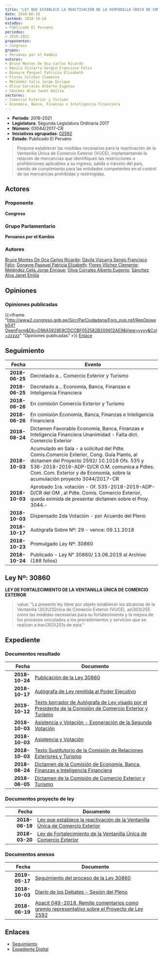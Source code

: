 ```yaml
---
title: "LEY QUE ESTABLECE LA REACTIVACIÓN DE LA VENTANILLA ÚNICA DE COMERCIO EXTERIOR"
date: 2018-06-19
lastmod: 2018-10-24
estados:
- Publicado El Peruano
periodos:
- 2016-2021
proponentes:
- Congreso
grupos:
- Peruanos por el Kambio
autores:
- Bruce Montes De Oca Carlos Ricardo
- Dávila Vizcarra Sergio Francisco Félix
- Donayre Pasquel Patricia Elizabeth
- Flores Vílchez Clemente
- Meléndez Celis Jorge Enrique
- Oliva Corrales Alberto Eugenio
- Sánchez Alva Janet Emilia
sectores:
- Comercio Exterior y Turismo
- Economía, Banca, Finanzas e Inteligencia Financiera
---
```

- **Periodo**: 2016-2021
- **Legislatura**: Segunda Legislatura Ordinaria 2017
- **Número**: 03044/2017-CR
- **Iniciativas agrupadas**: [02592](../../02500/02592)
- **Estado**: Publicado El Peruano

> Propone establecer las medidas necesarias para la reactivación de la Ventanilla Única de Comercio Exterior (VUCE), implementando la relación de mercancias que identifiquen las restricciones o prohibiciones aplicables a su ingreso, salida o tránsito del país, siendo de cumplimiento para las entidades competentes en el control de las mercancías prohibidas y restringidas.


## Actores

### Proponente

**Congreso**

### Grupo Parlamentario

**Peruanos por el Kambio**

### Autores

[Bruce Montes De Oca Carlos Ricardo](mailto:mailto:cbruce@congreso.gob.pe); [Dávila Vizcarra Sergio Francisco Félix](mailto:mailto:sdavila@congreso.gob.pe); [Donayre Pasquel Patricia Elizabeth](mailto:mailto:pdonayre@congreso.gob.pe); [Flores Vílchez Clemente](mailto:mailto:cflores@congreso.gob.pe); [Meléndez Celis Jorge Enrique](mailto:mailto:jmelendez@congreso.gob.pe); [Oliva Corrales Alberto Eugenio](mailto:mailto:aoliva@congreso.gob.pe); [Sánchez Alva Janet Emilia](mailto:mailto:jsancheza@congreso.gob.pe)

## Opiniones

### Opiniones publicadas

{{<iframe "http://www2.congreso.gob.pe/Sicr/ParCiudadana/Foro_pvp.nsf/RepOpiweb04?OpenForm&Db=D96A5829E9CDCCBF052582B200612AE9&View=yyyy&Col=zzzzz" "Opiniones publicadas" >}}
[Enlace](http://www2.congreso.gob.pe/Sicr/ParCiudadana/Foro_pvp.nsf/RepOpiweb04?OpenForm&Db=D96A5829E9CDCCBF052582B200612AE9&View=yyyy&Col=zzzzz)


## Seguimiento

| Fecha | Evento |
|------:|--------|
| **2018-06-25** | Decretado a... Comercio Exterior y Turismo |
| **2018-06-25** | Decretado a... Economía, Banca, Finanzas e Inteligencia Financiera |
| **2018-06-26** | En comisión Comercio Exterior y Turismo |
| **2018-06-26** | En comisión Economía, Banca, Finanzas e Inteligencia Financiera |
| **2018-08-24** | Dictamen Favorable Economía, Banca, Finanzas e Inteligencia Financiera Unanimidad - Falta dict. Comercio Exterior |
| **2018-10-03** | Acumulado en Sala - a solicitud del Pdte. Comis.Comercio Exterior, Cong. Guía Pianto, al dictamen del Proyecto 2592/ 10.1018 Ofs. 535 y 536-2018-2019-ADP-D/CR O.M. comunica a Pdtes. Com. Com. Exterior y de Economía, sobre la acumulación proyecto 3044/2017-CR |
| **2018-10-03** | Aprobado 1ra. votación - Of. 535-2018-2019-ADP-D/CR del OM , al Pdte. Comis. Comercio Exterior, queda eximida de presentar dictamen sobre el Proy. 3044.- |
| **2018-10-03** | Dispensado 2da Votación - por Acuerdo del Pleno |
| **2018-10-17** | Autógrafa Sobre Nº: 29 - vence: 09.11.2018 |
| **2018-10-23** | Promulgado Ley Nº: 30860 |
| **2018-10-24** | Publicado - Ley N° 30860/ 13.06.2019 al Archivo (188 folios) |

## Ley Nº: 30860

**LEY DE FORTALECIMIENTO DE LA VENTANILLA ÚNICA DE COMERCIO EXTERIOR**

> value: "La presente ley tiene por objeto establecer los alcances de la Ventanilla \303\232nica de Comercio Exterior (VUCE), as\303\255 como las medidas necesarias para su fortalecimiento y la mejora de los procesos vinculados a los procedimientos y servicios que se realizan a trav\303\251s de esta."


## Expediente

### Documentos resultado

| Fecha | Documento |
|------:|-----------|
| **2018-10-24** | [Publicación de la Ley 30860](http://www.leyes.congreso.gob.pe/Documentos/2016_2021/ADLP/Normas_Legales/30860-LEY.pdf) |
| **2018-10-17** | [Autógrafa de Ley remitida al Poder Ejecutivo](http://www.leyes.congreso.gob.pe/Documentos/2016_2021/ADLP/Texto_Aprobado/AU0259220181017.pdf) |
| **2019-10-12** | [Texto borrador de Autógrafa de Ley visado por el Presidente de la Comisión de Comercio Exterior y Turismo](http://www.leyes.congreso.gob.pe/Documentos/2016_2021/Texto_Borrador_de_Autografa/BAU0259220181012.pdf) |
| **2018-10-03** | [Asistencia y Votación - Exoneración de la Segunda Votación](http://www.leyes.congreso.gob.pe/Documentos/2016_2021/Asistencia_y_Votacion/Proyectos_de_Ley/Exoneracion_de_Segunda_Votacion/ESV0259220181003.pdf) |
| **2018-10-03** | [Asistencia y Votación](http://www.leyes.congreso.gob.pe/Documentos/2016_2021/Asistencia_y_Votacion/Proyectos_de_Ley/AV0259220181003.pdf) |
| **2018-10-03** | [Texto Sustitutorio de la Comisión de Relaciones Exteriores y Turismo](http://www.leyes.congreso.gob.pe/Documentos/2016_2021/Texto_Sustitutorio/Proyectos_de_Ley/TS0259220181003.pdf) |
| **2018-08-24** | [Dictamen de la Comisión de Economía, Banca, Finanzas e Inteligencia Financiera](http://www.leyes.congreso.gob.pe/Documentos/2016_2021/Dictamenes/Proyectos_de_Ley/03044DC09MAY20180824.pdf) |
| **2018-06-05** | [Dictamen de la Comisión de Comercio Exterior y Turismo](http://www.leyes.congreso.gob.pe/Documentos/2016_2021/Dictamenes/Proyectos_de_Ley/02592DC03MAY20180605.pdf) |

### Documentos proyecto de ley

| Fecha | Documento |
|------:|-----------|
| **2018-06-19** | [Ley que establece la reactivación de la Ventanilla Única de Comercio Exterior](http://www.leyes.congreso.gob.pe/Documentos/2016_2021/Proyectos_de_Ley_y_de_Resoluciones_Legislativas/PL0304420180619..pdf) |
| **2018-03-20** | [Ley de Fortalecimiento de la Ventanilla Única de Comercio Exterior](http://www.leyes.congreso.gob.pe/Documentos/2016_2021/Proyectos_de_Ley_y_de_Resoluciones_Legislativas/PL0259220180320.pdf) |

### Documentos anexos

| Fecha | Documento |
|------:|-----------|
| **2019-05-17** | [Seguimiento del proceso de la Ley 30860](http://www.leyes.congreso.gob.pe/Documentos/2016_2021/Seguimiento_de_Proyectos_de_Ley/02592PL20190517.pdf) |
| **2018-10-03** | [Diario de los Debates - Sesión del Pleno](http://www2.congreso.gob.pe/Sicr/DiarioDebates/Publicad.nsf/SesionesPleno/05256D6E0073DFE90525831C0063738F/$FILE/PLO-2018-8D.pdf) |
| **2018-06-19** | [Apacit 049-2018, Remite comentarios como gremio representativo sobre el Proyecto de Ley 2592](http://www.leyes.congreso.gob.pe/Documentos/2016_2021/Oficios/Otras_Instituciones/APACIT-049-2018.pdf) |

## Enlaces

- [Seguimiento](http://www2.congreso.gob.pe/Sicr/TraDocEstProc/CLProLey2016.nsf/f7fff46988ca05b1052578e100829cc7/d958d6fd98bc090d052582b200075ed8?OpenDocument)
- [Expediente Digital](http://www2.congreso.gob.pe/Sicr/TraDocEstProc/CLProLey2016.nsf/f7fff46988ca05b1052578e100829cc7/d958d6fd98bc090d052582b200075ed8?OpenDocument&Click=05257FB7005EB655.eb71d0cf91d8294e05256cdf006b5706/$Body/0.1C6C)

